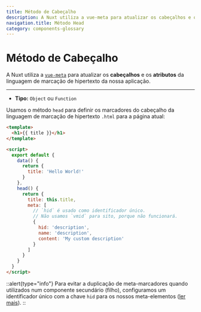 ```yaml
---
title: Método de Cabeçalho
description: A Nuxt utiliza a vue-meta para atualizar os cabeçalhos e os atributos da linguagem de marcação de hipertexto da nossa aplicação.
navigation.title: Método Head
category: components-glossary
---
```


# Método de Cabeçalho

A Nuxt utiliza a [`vue-meta`](https://github.com/nuxt/vue-meta) para atualizar os **cabeçalhos** e os **atributos** da linguagem de marcação de hipertexto da nossa aplicação.

---

- **Tipo:** `Object` ou `Function`

Usamos o método `head` para definir os marcadores do cabeçalho da linguagem de marcação de hipertexto `.html` para a página atual:

```html
<template>
  <h1>{{ title }}</h1>
</template>

<script>
  export default {
    data() {
      return {
        title: 'Hello World!'
      }
    },
    head() {
      return {
        title: this.title,
        meta: [
          // `hid` é usado como identificador único.
          // Não usamos `vmid` para sito, porque não funcionará.
          {
            hid: 'description',
            name: 'description',
            content: 'My custom description'
          }
        ]
      }
    }
  }
</script>
```

::alert{type="info"}
Para evitar a duplicação de meta-marcadores quando utilizados num componente secundário (filho), configuramos um identificador único com a chave `hid` para os nossos meta-elementos ([ler mais](https://vue-meta.nuxtjs.org/api/#tagidkeyname)).
::
